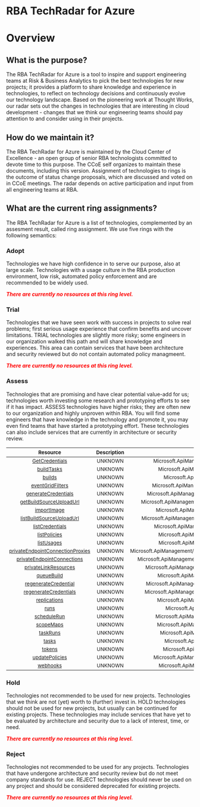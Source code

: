 
RBA TechRadar for Azure
=======================

# Overview

## What is the purpose?


The RBA TechRadar for Azure is a tool to inspire and support engineering teams at Risk & Business Analytics to pick the best technologies for new projects; it provides a platform to share knowledge and experience in technologies, to reflect on technology decisions and continuously evolve our technology landscape.  Based on the pioneering work at Thought Works, our radar sets out the changes in technologies that are interesting in cloud development - changes that we think our engineering teams should pay attention to and consider using in their projects.
## How do we maintain it?


The RBA TechRadar for Azure is maintained by the Cloud Center of Excellence - an open group of senior RBA technologists committed to devote time to this purpose.  The CCoE self organizes to maintain these documents, including this version.  Assignment of technologies to rings is the outcome of status change proposals, which are discussed and voted on in CCoE meetings.  The radar depends on active participation and input from all engineering teams at RBA.
## What are the current ring assignments?


The RBA TechRadar for Azure is a list of technologies, complemented by an assesment result, called ring assignment.  We use five rings with the following semantics:
### Adopt


Technologies we have high confidence in to serve our purpose, also at large scale.  Technologies with a usage culture in the RBA production environment, low risk, automated policy enforcement and are recommended to be widely used.  
  
***<font color="red"> There are currently no resources at this ring level. </font>***
### Trial


Technologies that we have seen work with success in projects to solve real problems;  first serious usage experience that confirm benefits and uncover limitations.  TRIAL technologies are slightly more risky; some engineers in our organization walked this path and will share knowledge and experiences.  This area can contain services that have been architecture and security reviewed but do not contain automated policy managmeent.  
  
***<font color="red"> There are currently no resources at this ring level. </font>***
### Assess


Technologies that are promising and have clear potential value-add for us; technologies worth investing some research and prototyping efforts to see if it has impact.  ASSESS technologies have higher risks;  they are often new to our organization and highly unproven within RBA.  You will find some engineers that have knowledge in the technology and promote it, you may even find teams that have started a prototyping effort.  These technologies can also include services that are currently in architecture or security review.  

|<sub>Resource</sub>|<sub>Description</sub>|<sub>Path</sub>|<sub>Status</sub>|
| :---: | :---: | :---: | :---: |
|<sub>[GetCredentials](https://github.com/openrba/python-azure-techradar/tree/master/Microsoft.ApiManagement/registries/GetCredentials)</sub>|<sub>UNKNOWN</sub>|<sub>Microsoft.ApiManagement/registries/GetCredentials</sub>|<sub>ASSESS</sub>|
|<sub>[buildTasks](https://github.com/openrba/python-azure-techradar/tree/master/Microsoft.ApiManagement/registries/buildTasks)</sub>|<sub>UNKNOWN</sub>|<sub>Microsoft.ApiManagement/registries/buildTasks</sub>|<sub>ASSESS</sub>|
|<sub>[builds](https://github.com/openrba/python-azure-techradar/tree/master/Microsoft.ApiManagement/registries/builds)</sub>|<sub>UNKNOWN</sub>|<sub>Microsoft.ApiManagement/registries/builds</sub>|<sub>ASSESS</sub>|
|<sub>[eventGridFilters](https://github.com/openrba/python-azure-techradar/tree/master/Microsoft.ApiManagement/registries/eventGridFilters)</sub>|<sub>UNKNOWN</sub>|<sub>Microsoft.ApiManagement/registries/eventGridFilters</sub>|<sub>ASSESS</sub>|
|<sub>[generateCredentials](https://github.com/openrba/python-azure-techradar/tree/master/Microsoft.ApiManagement/registries/generateCredentials)</sub>|<sub>UNKNOWN</sub>|<sub>Microsoft.ApiManagement/registries/generateCredentials</sub>|<sub>ASSESS</sub>|
|<sub>[getBuildSourceUploadUrl](https://github.com/openrba/python-azure-techradar/tree/master/Microsoft.ApiManagement/registries/getBuildSourceUploadUrl)</sub>|<sub>UNKNOWN</sub>|<sub>Microsoft.ApiManagement/registries/getBuildSourceUploadUrl</sub>|<sub>ASSESS</sub>|
|<sub>[importImage](https://github.com/openrba/python-azure-techradar/tree/master/Microsoft.ApiManagement/registries/importImage)</sub>|<sub>UNKNOWN</sub>|<sub>Microsoft.ApiManagement/registries/importImage</sub>|<sub>ASSESS</sub>|
|<sub>[listBuildSourceUploadUrl](https://github.com/openrba/python-azure-techradar/tree/master/Microsoft.ApiManagement/registries/listBuildSourceUploadUrl)</sub>|<sub>UNKNOWN</sub>|<sub>Microsoft.ApiManagement/registries/listBuildSourceUploadUrl</sub>|<sub>ASSESS</sub>|
|<sub>[listCredentials](https://github.com/openrba/python-azure-techradar/tree/master/Microsoft.ApiManagement/registries/listCredentials)</sub>|<sub>UNKNOWN</sub>|<sub>Microsoft.ApiManagement/registries/listCredentials</sub>|<sub>ASSESS</sub>|
|<sub>[listPolicies](https://github.com/openrba/python-azure-techradar/tree/master/Microsoft.ApiManagement/registries/listPolicies)</sub>|<sub>UNKNOWN</sub>|<sub>Microsoft.ApiManagement/registries/listPolicies</sub>|<sub>ASSESS</sub>|
|<sub>[listUsages](https://github.com/openrba/python-azure-techradar/tree/master/Microsoft.ApiManagement/registries/listUsages)</sub>|<sub>UNKNOWN</sub>|<sub>Microsoft.ApiManagement/registries/listUsages</sub>|<sub>ASSESS</sub>|
|<sub>[privateEndpointConnectionProxies](https://github.com/openrba/python-azure-techradar/tree/master/Microsoft.ApiManagement/registries/privateEndpointConnectionProxies)</sub>|<sub>UNKNOWN</sub>|<sub>Microsoft.ApiManagement/registries/privateEndpointConnectionProxies</sub>|<sub>ASSESS</sub>|
|<sub>[privateEndpointConnections](https://github.com/openrba/python-azure-techradar/tree/master/Microsoft.ApiManagement/registries/privateEndpointConnections)</sub>|<sub>UNKNOWN</sub>|<sub>Microsoft.ApiManagement/registries/privateEndpointConnections</sub>|<sub>ASSESS</sub>|
|<sub>[privateLinkResources](https://github.com/openrba/python-azure-techradar/tree/master/Microsoft.ApiManagement/registries/privateLinkResources)</sub>|<sub>UNKNOWN</sub>|<sub>Microsoft.ApiManagement/registries/privateLinkResources</sub>|<sub>ASSESS</sub>|
|<sub>[queueBuild](https://github.com/openrba/python-azure-techradar/tree/master/Microsoft.ApiManagement/registries/queueBuild)</sub>|<sub>UNKNOWN</sub>|<sub>Microsoft.ApiManagement/registries/queueBuild</sub>|<sub>ASSESS</sub>|
|<sub>[regenerateCredential](https://github.com/openrba/python-azure-techradar/tree/master/Microsoft.ApiManagement/registries/regenerateCredential)</sub>|<sub>UNKNOWN</sub>|<sub>Microsoft.ApiManagement/registries/regenerateCredential</sub>|<sub>ASSESS</sub>|
|<sub>[regenerateCredentials](https://github.com/openrba/python-azure-techradar/tree/master/Microsoft.ApiManagement/registries/regenerateCredentials)</sub>|<sub>UNKNOWN</sub>|<sub>Microsoft.ApiManagement/registries/regenerateCredentials</sub>|<sub>ASSESS</sub>|
|<sub>[replications](https://github.com/openrba/python-azure-techradar/tree/master/Microsoft.ApiManagement/registries/replications)</sub>|<sub>UNKNOWN</sub>|<sub>Microsoft.ApiManagement/registries/replications</sub>|<sub>ASSESS</sub>|
|<sub>[runs](https://github.com/openrba/python-azure-techradar/tree/master/Microsoft.ApiManagement/registries/runs)</sub>|<sub>UNKNOWN</sub>|<sub>Microsoft.ApiManagement/registries/runs</sub>|<sub>ASSESS</sub>|
|<sub>[scheduleRun](https://github.com/openrba/python-azure-techradar/tree/master/Microsoft.ApiManagement/registries/scheduleRun)</sub>|<sub>UNKNOWN</sub>|<sub>Microsoft.ApiManagement/registries/scheduleRun</sub>|<sub>ASSESS</sub>|
|<sub>[scopeMaps](https://github.com/openrba/python-azure-techradar/tree/master/Microsoft.ApiManagement/registries/scopeMaps)</sub>|<sub>UNKNOWN</sub>|<sub>Microsoft.ApiManagement/registries/scopeMaps</sub>|<sub>ASSESS</sub>|
|<sub>[taskRuns](https://github.com/openrba/python-azure-techradar/tree/master/Microsoft.ApiManagement/registries/taskRuns)</sub>|<sub>UNKNOWN</sub>|<sub>Microsoft.ApiManagement/registries/taskRuns</sub>|<sub>ASSESS</sub>|
|<sub>[tasks](https://github.com/openrba/python-azure-techradar/tree/master/Microsoft.ApiManagement/registries/tasks)</sub>|<sub>UNKNOWN</sub>|<sub>Microsoft.ApiManagement/registries/tasks</sub>|<sub>ASSESS</sub>|
|<sub>[tokens](https://github.com/openrba/python-azure-techradar/tree/master/Microsoft.ApiManagement/registries/tokens)</sub>|<sub>UNKNOWN</sub>|<sub>Microsoft.ApiManagement/registries/tokens</sub>|<sub>ASSESS</sub>|
|<sub>[updatePolicies](https://github.com/openrba/python-azure-techradar/tree/master/Microsoft.ApiManagement/registries/updatePolicies)</sub>|<sub>UNKNOWN</sub>|<sub>Microsoft.ApiManagement/registries/updatePolicies</sub>|<sub>ASSESS</sub>|
|<sub>[webhooks](https://github.com/openrba/python-azure-techradar/tree/master/Microsoft.ApiManagement/registries/webhooks)</sub>|<sub>UNKNOWN</sub>|<sub>Microsoft.ApiManagement/registries/webhooks</sub>|<sub>ASSESS</sub>|

### Hold


Technologies not recommended to be used for new projects. Technologies that we think are not (yet) worth to (further) invest in.  HOLD technologies should not be used for new projects, but usually can be continued for existing projects.  These technologies may include services that have yet to be evaluated by architecture and security due to a lack of interest, time, or need.  
  
***<font color="red"> There are currently no resources at this ring level. </font>***
### Reject


Technologies not recommended to be used for any projects. Technologies that have undergone architecture and security review but do not meet company standards for use.  REJECT technologies should never be used on any project and should be considered deprecated for existing projects.  
  
***<font color="red"> There are currently no resources at this ring level. </font>***